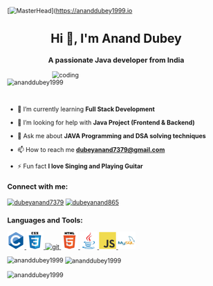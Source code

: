 [![MasterHead](https://i.pinimg.com/originals/9c/8c/db/9c8cdbb2bd7b637edd5b3a767b74153a.gif)](https://ananddubey1999.io
<h1 align="center">Hi 👋, I'm Anand Dubey</h1>
<h3 align="center">A passionate Java developer from India</h3>
<img align="right" alt="coding" width="400" src="https://cdn.dribbble.com/users/1162077/screenshots/3848914/programmer.gif">

<p align="left"> <img src="https://komarev.com/ghpvc/?username=ananddubey1999&label=Profile%20views&color=0e75b6&style=flat" alt="ananddubey1999" /> </p>

<p align="left"> <a href="https://twitter.com/" target="blank"><img src="https://img.shields.io/twitter/follow/?logo=twitter&style=for-the-badge" alt="" /></a> </p>

- 🌱 I’m currently learning **Full Stack Development**

- 🤝 I’m looking for help with **Java Project (Frontend & Backend)**

- 💬 Ask me about **JAVA Programming and DSA solving techniques**

- 📫 How to reach me **dubeyanand7379@gmail.com**

- ⚡ Fun fact **I love Singing and Playing Guitar**

<h3 align="left">Connect with me:</h3>
<p align="left">
<a href="https://www.leetcode.com/dubeyanand7379" target="blank"><img align="center" src="https://raw.githubusercontent.com/rahuldkjain/github-profile-readme-generator/master/src/images/icons/Social/leet-code.svg" alt="dubeyanand7379" height="30" width="40" /></a>
<a href="https://auth.geeksforgeeks.org/user/dubeyanand865" target="blank"><img align="center" src="https://raw.githubusercontent.com/rahuldkjain/github-profile-readme-generator/master/src/images/icons/Social/geeks-for-geeks.svg" alt="dubeyanand865" height="30" width="40" /></a>
</p>

<h3 align="left">Languages and Tools:</h3>
<p align="left"> <a href="https://www.cprogramming.com/" target="_blank" rel="noreferrer"> <img src="https://raw.githubusercontent.com/devicons/devicon/master/icons/c/c-original.svg" alt="c" width="40" height="40"/> </a> <a href="https://www.w3schools.com/css/" target="_blank" rel="noreferrer"> <img src="https://raw.githubusercontent.com/devicons/devicon/master/icons/css3/css3-original-wordmark.svg" alt="css3" width="40" height="40"/> </a> <a href="https://git-scm.com/" target="_blank" rel="noreferrer"> <img src="https://www.vectorlogo.zone/logos/git-scm/git-scm-icon.svg" alt="git" width="40" height="40"/> </a> <a href="https://www.w3.org/html/" target="_blank" rel="noreferrer"> <img src="https://raw.githubusercontent.com/devicons/devicon/master/icons/html5/html5-original-wordmark.svg" alt="html5" width="40" height="40"/> </a> <a href="https://www.java.com" target="_blank" rel="noreferrer"> <img src="https://raw.githubusercontent.com/devicons/devicon/master/icons/java/java-original.svg" alt="java" width="40" height="40"/> </a> <a href="https://developer.mozilla.org/en-US/docs/Web/JavaScript" target="_blank" rel="noreferrer"> <img src="https://raw.githubusercontent.com/devicons/devicon/master/icons/javascript/javascript-original.svg" alt="javascript" width="40" height="40"/> </a> <a href="https://www.mysql.com/" target="_blank" rel="noreferrer"> <img src="https://raw.githubusercontent.com/devicons/devicon/master/icons/mysql/mysql-original-wordmark.svg" alt="mysql" width="40" height="40"/> </a> </p>

<p><img align="left" src="https://github-readme-stats.vercel.app/api/top-langs?username=ananddubey1999&show_icons=true&locale=en&layout=compact" alt="ananddubey1999" /></p>

<p>&nbsp;<img align="center" src="https://github-readme-stats.vercel.app/api?username=ananddubey1999&show_icons=true&locale=en" alt="ananddubey1999" /></p>

<p><img align="center" src="https://github-readme-streak-stats.herokuapp.com/?user=ananddubey1999&" alt="ananddubey1999" /></p>
